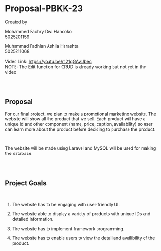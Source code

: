 # Proposal-PBKK-23

Created by <br>

Mohammed Fachry Dwi Handoko <br>
5025201159 <br>

Muhammad Fadhlan Ashila Harashta <br>
5025211068 <br><br>
Video Link: https://youtu.be/m21gGAwJbec<br>
NOTE: The Edit function for CRUD is already working but not yet in the video

<br>
<br>

## Proposal

For our final project, we plan to make a promotional marketing website.
The website will show all the product that we sell.
Each product will have a unique id and other component (name, price, caption, availability) so user can learn more about the product before deciding to purchase the product.

<br>

The website will be made using Laravel and MySQL will be used for making the database.

<br>
<br>

## Project Goals

<br>

1. The website has to be engaging with user-friendly UI. <br>

2. The website able to display a variety of products with unique IDs and detailed information. <br>

3. The website has to implement framework programming. <br>

4. The website has to enable users to view the detail and availibility of the product. <br>









